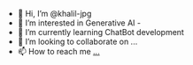 - 👋 Hi, I’m @khalil-jpg
- 👀 I’m interested in Generative AI -
- 🌱 I’m currently learning ChatBot development
- 💞️ I’m looking to collaborate on ...
- 📫 How to reach me [...](https://www.linkedin.com/in/khalil-attari-a3a0558b/)

<!---
khalil-jpg/khalil-jpg is a ✨ special ✨ repository because its `README.md` (this file) appears on your GitHub profile.
You can click the Preview link to take a look at your changes.
--->
